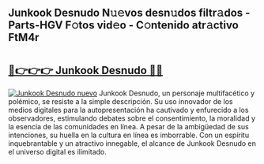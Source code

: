 ## Junkook Desnudo N𝚞𝚎vos desn𝚞dos filtr𝚊dos - Parts-HGV F𝚘tos vid𝚎o - C𝚘ntenido atr𝚊ctivo FtM4r

# <h2><a href="http://mbagry3.tromn.icu/?c=Junkook+Desnudo">🔗👉👉👉 Junkook Desnudo 🔗🔗</a></h2>

[![Junkook Desnudo nuevo](https://i.imgur.com/pEAQMta.gif)](http://mbagry3.tromn.icu/?c=Junkook+Desnudo)
Junkook Desnudo, un personaje multifacético y polémico, se resiste a la simple descripción. Su uso innovador de los medios digitales para la autopresentación ha cautivado y enfurecido a los observadores, estimulando debates sobre el consentimiento, la moralidad y la esencia de las comunidades en línea. A pesar de la ambigüedad de sus intenciones, su huella en la cultura en línea es imborrable. Con un espíritu inquebrantable y un atractivo innegable, el alcance de Junkook Desnudo en el universo digital es ilimitado.
